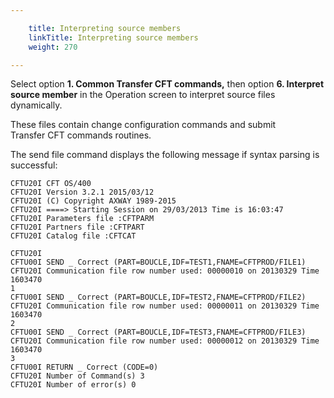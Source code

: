 ```yaml
---

    title: Interpreting source members
    linkTitle: Interpreting source members
    weight: 270

---
```

Select option **1. Common Transfer CFT commands,** then option **6. Interpret source member** in the Operation screen to interpret source files dynamically.

These files contain change configuration commands and submit Transfer CFT commands routines.

The send file command displays the following message if syntax parsing is successful:

```
CFTU20I CFT OS/400
CFTU20I Version 3.2.1 2015/03/12
CFTU20I (C) Copyright AXWAY 1989-2015
CFTU20I ====> Starting Session on 29/03/2013 Time is 16:03:47
CFTU20I Parameters file :CFTPARM
CFTU20I Partners file :CFTPART
CFTU20I Catalog file :CFTCAT
 
CFTU20I
CFTU00I SEND _ Correct (PART=BOUCLE,IDF=TEST1,FNAME=CFTPROD/FILE1)
CFTU20I Communication file row number used: 00000010 on 20130329 Time 1603470
1
CFTU00I SEND _ Correct (PART=BOUCLE,IDF=TEST2,FNAME=CFTPROD/FILE2)
CFTU20I Communication file row number used: 00000011 on 20130329 Time 1603470
2
CFTU00I SEND _ Correct (PART=BOUCLE,IDF=TEST3,FNAME=CFTPROD/FILE3)
CFTU20I Communication file row number used: 00000012 on 20130329 Time 1603470
3
CFTU00I RETURN _ Correct (CODE=0)
CFTU20I Number of Command(s) 3
CFTU20I Number of error(s) 0
```
